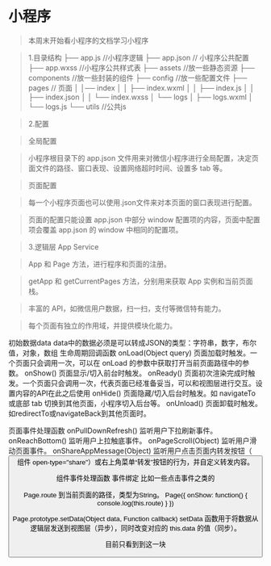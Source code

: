 # 小程序
>本周末开始看小程序的文档学习小程序

>1.目录结构
├── app.js //小程序逻辑
├── app.json //	小程序公共配置
├── app.wxss //小程序公共样式表
├── assets //放一些静态资源
├── components //放一些封装的组件
├── config //放一些配置文件
├── pages // 页面
│   │── index
│   │   ├── index.wxml
│   │   ├── index.js
│   │   ├── index.json
│   │   └── index.wxss
│   └── logs
│       ├── logs.wxml
│       └── logs.js
└── utils //公共js

>2.配置

>全局配置

>小程序根目录下的 app.json 文件用来对微信小程序进行全局配置，决定页面文件的路径、窗口表现、设置网络超时时间、设置多 tab 等。

>页面配置

>每一个小程序页面也可以使用.json文件来对本页面的窗口表现进行配置。

>页面的配置只能设置 app.json 中部分 window 配置项的内容，页面中配置项会覆盖 app.json 的 window 中相同的配置项。

>3.逻辑层 App Service

>App 和 Page 方法，进行程序和页面的注册。

>getApp 和 getCurrentPages 方法，分别用来获取 App 实例和当前页面栈。

>丰富的 API，如微信用户数据，扫一扫，支付等微信特有能力。

>每个页面有独立的作用域，并提供模块化能力。

初始数据data
data中的数据必须是可以转成JSON的类型：字符串，数字，布尔值，对象，数组
生命周期回调函数
onLoad(Object query)
页面加载时触发。一个页面只会调用一次，可以在 onLoad 的参数中获取打开当前页面路径中的参数。
onShow()
页面显示/切入前台时触发。
onReady()
页面初次渲染完成时触发。一个页面只会调用一次，代表页面已经准备妥当，可以和视图层进行交互。设置内容的API在此之后使用
onHide()
页面隐藏/切入后台时触发。如 navigateTo 或底部 tab 切换到其他页面，小程序切入后台等。
onUnload()
页面卸载时触发。如redirectTo或navigateBack到其他页面时。


页面事件处理函数
onPullDownRefresh()
监听用户下拉刷新事件。
onReachBottom()
监听用户上拉触底事件。
onPageScroll(Object)
监听用户滑动页面事件。
onShareAppMessage(Object)
监听用户点击页面内转发按钮（<button> 组件 open-type="share"）或右上角菜单“转发”按钮的行为，并自定义转发内容。

组件事件处理函数
事件绑定 比如一些点击事件之类的

Page.route
到当前页面的路径，类型为String。
Page({
    onShow: function() {
        console.log(this.route)
    }
})

Page.prototype.setData(Object data, Function callback)
setData 函数用于将数据从逻辑层发送到视图层（异步），同时改变对应的 this.data 的值（同步）。

目前只看到到这一块
